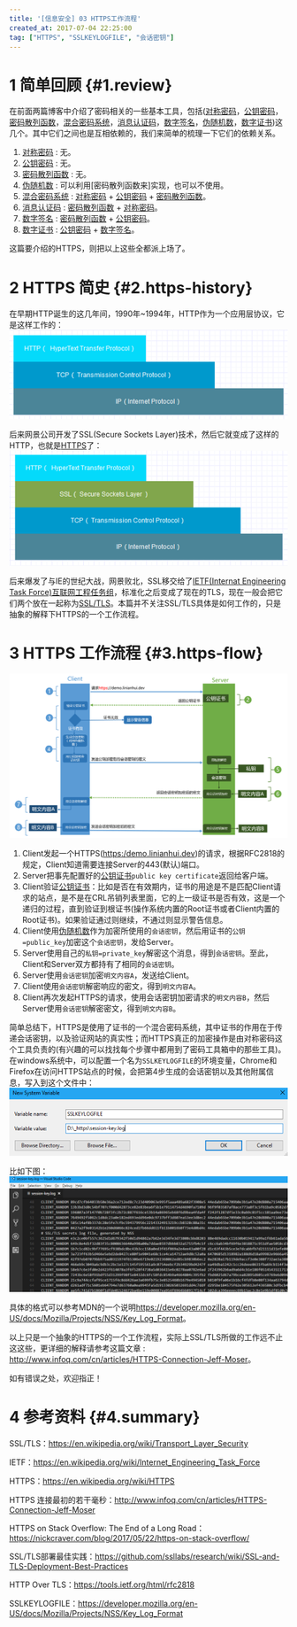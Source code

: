 ```yaml
---
title: '[信息安全] 03 HTTPS工作流程'
created_at: 2017-07-04 22:25:00
tag: ["HTTPS", "SSLKEYLOGFILE", "会话密钥"]
---
```


# 1 简单回顾 {#1.review}

在前面两篇博客中介绍了密码相关的一些基本工具，包括([对称密码]，[公钥密码]，[密码散列函数]，[混合密码系统]，[消息认证码]，[数字签名]，[伪随机数]，[数字证书])这几个。其中它们之间也是互相依赖的，我们来简单的梳理一下它们的依赖关系。

1. [对称密码] : 无。
2. [公钥密码] : 无。
3. [密码散列函数] : 无。
4. [伪随机数] : 可以利用[密码散列函数来]实现，也可以不使用。
5. [混合密码系统] : [对称密码] + [公钥密码] + [密码散列函数]。
6. [消息认证码] : [密码散列函数] + [对称密码]。
7. [数字签名] : [密码散列函数] + [公钥密码]。
8. [数字证书] : [公钥密码] + [数字签名]。

这篇要介绍的HTTPS，则把以上这些全都派上场了。

# 2 HTTPS 简史 {#2.https-history}

在早期HTTP诞生的这几年间，1990年~1994年，HTTP作为一个应用层协议，它是这样工作的：
![HTTP](http.png)

后来网景公司开发了SSL(Secure Sockets Layer)技术，然后它就变成了这样的HTTP，也就是[HTTPS](https://en.wikipedia.org/wiki/HTTPS)了：
![HTTPS](https.png)

后来爆发了与IE的世纪大战，网景败北，SSL移交给了[IETF(Internat Engineering Task Force)互联网工程任务组](https://en.wikipedia.org/wiki/Transport_Layer_Security)，标准化之后变成了现在的TLS，现在一般会把它们两个放在一起称为[SSL/TLS](https://en.wikipedia.org/wiki/Transport_Layer_Security)。本篇并不关注SSL/TLS具体是如何工作的，只是抽象的解释下HTTPS的一个工作流程。

# 3 HTTPS 工作流程 {#3.https-flow}

![HTTPS 工作流程](https-flow.png)

1. Client发起一个HTTPS(<https:/demo.linianhui.dev>)的请求，根据RFC2818的规定，Client知道需要连接Server的443(默认)端口。
2. Server把事先配置好的[公钥证书]`public key certificate`返回给客户端。
3. Client验证[公钥证书]：比如是否在有效期内，证书的用途是不是匹配Client请求的站点，是不是在CRL吊销列表里面，它的上一级证书是否有效，这是一个递归的过程，直到验证到根证书(操作系统内置的Root证书或者Client内置的Root证书)。如果验证通过则继续，不通过则显示警告信息。
4. Client使用[伪随机数]作为加密所使用的`会话密钥`，然后用证书的`公钥=public_key`加密这个`会话密钥`，发给Server。
5. Server使用自己的`私钥=private_key`解密这个消息，得到`会话密钥`。至此，Client和Server双方都持有了相同的`会话密钥`。
6. Server使用`会话密钥`加密`明文内容A`，发送给Client。
7. Client使用`会话密钥`解密响应的密文，得到`明文内容A`。
8. Client再次发起HTTPS的请求，使用会话密钥加密请求的`明文内容B`，然后Server使用`会话密钥`解密密文，得到`明文内容B`。

简单总结下，HTTPS是使用了证书的一个混合密码系统，其中证书的作用在于传递会话密钥，以及验证网站的真实性；而HTTPS真正的加密操作是由对称密码这个工具负责的(有兴趣的可以找找每个步骤中都用到了密码工具箱中的那些工具)。在windows系统中，可以配置一个名为`SSLKEYLOGFILE`的环境变量，Chrome和Firefox在访问HTTPS站点的时候，会把第4步生成的会话密钥以及其他附属信息，写入到这个文件中：
![会话密钥环境变量 SSLKEYLOGFILE](SSLKEYLOGFILE.png)

比如下图：
![会话密钥日志](session-key-log.png)

具体的格式可以参考MDN的一个说明<https://developer.mozilla.org/en-US/docs/Mozilla/Projects/NSS/Key_Log_Format>。

以上只是一个抽象的HTTPS的一个工作流程，实际上SSL/TLS所做的工作远不止这这些，更详细的解释请参考这篇文章 : <http://www.infoq.com/cn/articles/HTTPS-Connection-Jeff-Moser>。

如有错误之处，欢迎指正！

# 4 参考资料 {#4.summary}

SSL/TLS：https://en.wikipedia.org/wiki/Transport_Layer_Security

IETF：https://en.wikipedia.org/wiki/Internet_Engineering_Task_Force

HTTPS：https://en.wikipedia.org/wiki/HTTPS

HTTPS 连接最初的若干毫秒：http://www.infoq.com/cn/articles/HTTPS-Connection-Jeff-Moser

HTTPS on Stack Overflow: The End of a Long Road：https://nickcraver.com/blog/2017/05/22/https-on-stack-overflow/

SSL/TLS部署最佳实践：https://github.com/ssllabs/research/wiki/SSL-and-TLS-Deployment-Best-Practices

HTTP Over TLS：https://tools.ietf.org/html/rfc2818

SSLKEYLOGFILE：https://developer.mozilla.org/en-US/docs/Mozilla/Projects/NSS/Key_Log_Format



[对称密码]:../01-cryptography-toolbox-1/#1.symmetric-cryptography
[公钥密码]:../01-cryptography-toolbox-1/#2.asymmetric-cryptography
[密码散列函数]:../01-cryptography-toolbox-1/#3.cryptographic-hash-function
[消息认证码]:../01-cryptography-toolbox-1/#4.message-authentication-code
[数字签名]:../01-cryptography-toolbox-1/#5.digital-signature
[上篇的数字签名遗留的问题]:../01-cryptography-toolbox-1/#5.3.leftover-problem
[伪随机数]:../02-cryptography-toolbox-2/#1.pseudo-random-number
[混合密码系统]:../02-cryptography-toolbox-2/#2.hybrid-cryptosystem
[数字证书]:../02-cryptography-toolbox-2/#3.certificate
[公钥证书]:../02-cryptography-toolbox-2/#3.2.public-key-certificate